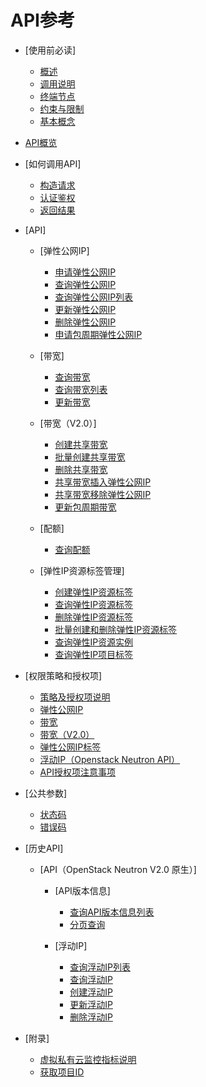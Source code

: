 # API参考

-   [使用前必读]
    -   [概述](概述.md)
    -   [调用说明](调用说明.md)
    -   [终端节点](终端节点.md)
    -   [约束与限制](约束与限制.md)
    -   [基本概念](基本概念.md)

-   [API概览](API概览.md)
-   [如何调用API]
    -   [构造请求](构造请求.md)
    -   [认证鉴权](认证鉴权.md)
    -   [返回结果](返回结果.md)

-   [API]
    -   [弹性公网IP]
        -   [申请弹性公网IP](申请弹性公网IP.md)
        -   [查询弹性公网IP](查询弹性公网IP.md)
        -   [查询弹性公网IP列表](查询弹性公网IP列表.md)
        -   [更新弹性公网IP](更新弹性公网IP.md)
        -   [删除弹性公网IP](删除弹性公网IP.md)
        -   [申请包周期弹性公网IP](申请包周期弹性公网IP.md)

    -   [带宽]
        -   [查询带宽](查询带宽.md)
        -   [查询带宽列表](查询带宽列表.md)
        -   [更新带宽](更新带宽.md)

    -   [带宽（V2.0）]
        -   [创建共享带宽](创建共享带宽.md)
        -   [批量创建共享带宽](批量创建共享带宽.md)
        -   [删除共享带宽](删除共享带宽.md)
        -   [共享带宽插入弹性公网IP](共享带宽插入弹性公网IP.md)
        -   [共享带宽移除弹性公网IP](共享带宽移除弹性公网IP.md)
        -   [更新包周期带宽](更新包周期带宽.md)

    -   [配额]
        -   [查询配额](查询配额.md)

    -   [弹性IP资源标签管理]
        -   [创建弹性IP资源标签](创建弹性IP资源标签.md)
        -   [查询弹性IP资源标签](查询弹性IP资源标签.md)
        -   [删除弹性IP资源标签](删除弹性IP资源标签.md)
        -   [批量创建和删除弹性IP资源标签](批量创建和删除弹性IP资源标签.md)
        -   [查询弹性IP资源实例](查询弹性IP资源实例.md)
        -   [查询弹性IP项目标签](查询弹性IP项目标签.md)


-   [权限策略和授权项]
    -   [策略及授权项说明](策略及授权项说明.md)
    -   [弹性公网IP](弹性公网IP-0.md)
    -   [带宽](带宽-1.md)
    -   [带宽（V2.0）](带宽（V2-0）-2.md)
    -   [弹性公网IP标签](弹性公网IP标签.md)
    -   [浮动IP（Openstack Neutron API）](浮动IP（Openstack-Neutron-API）.md)
    -   [API授权项注意事项](API授权项注意事项.md)

-   [公共参数]
    -   [状态码](状态码.md)
    -   [错误码](错误码.md)

-   [历史API]
    -   [API（OpenStack Neutron V2.0 原生）]
        -   [API版本信息]
            -   [查询API版本信息列表](查询API版本信息列表.md)
            -   [分页查询](分页查询.md)

        -   [浮动IP]
            -   [查询浮动IP列表](查询浮动IP列表.md)
            -   [查询浮动IP](查询浮动IP.md)
            -   [创建浮动IP](创建浮动IP.md)
            -   [更新浮动IP](更新浮动IP.md)
            -   [删除浮动IP](删除浮动IP.md)



-   [附录]
    -   [虚拟私有云监控指标说明](虚拟私有云监控指标说明.md)
    -   [获取项目ID](获取项目ID.md)


